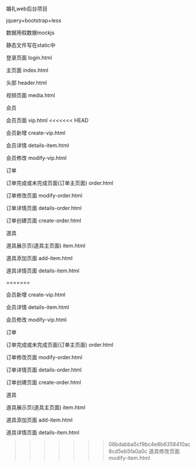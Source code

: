 婚礼web后台项目

jquery+bootstrap+less

数据用假数据mockjs

静态文件写在static中

登录页面 login.html

主页面 index.html

头部 header.html

视频页面 media.html

会员

  会员页面 vip.html
<<<<<<< HEAD

  会员新增 create-vip.html

  会员详情 details-item.html

  会员修改 modify-vip.html

订单

  订单完成或未完成页面(订单主页面) order.html

  订单修改页面 modify-order.html

  订单详情页面 details-order.html

  订单创建页面 create-order.html

道具  

  道具展示页(道具主页面) item.html

  道具添加页面  add-item.html

  道具详情页面  details-item.html

=======
  
  会员新增 create-vip.html
  
  会员详情 details-item.html
  
  会员修改 modify-vip.html
  
订单

  订单完成或未完成页面(订单主页面) order.html
  
  订单修改页面 modify-order.html
  
  订单详情页面 details-order.html
  
  订单创建页面 create-order.html
  
道具  

  道具展示页(道具主页面) item.html
  
  道具添加页面  add-item.html
  
  道具详情页面  details-item.html
  
>>>>>>> 06bdabba5cf9bc4e8b6358410ac8cd5eb5fa0a0c
  道具修改页面  modify-item.html
  
